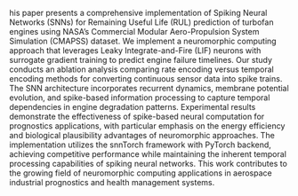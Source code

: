 his paper presents a comprehensive implementation of Spiking Neural Networks (SNNs) for Remaining Useful Life (RUL) prediction of turbofan engines using NASA’s Commercial Modular Aero-Propulsion System Simulation (CMAPSS) dataset. We implement a neuromorphic computing approach that leverages Leaky Integrate-and-Fire (LIF) neurons with surrogate gradient training to predict engine failure timelines. Our study conducts an ablation analysis comparing rate encoding versus temporal encoding methods for converting continuous sensor data into spike trains. The SNN architecture incorporates recurrent dynamics, membrane potential evolution, and spike-based information processing to capture temporal dependencies in engine degradation patterns. Experimental results demonstrate the effectiveness of spike-based neural computation for prognostics applications, with particular emphasis on the energy efficiency and biological plausibility advantages of neuromorphic approaches. The implementation utilizes the snnTorch framework with PyTorch backend, achieving competitive performance while maintaining the inherent temporal processing capabilities of spiking neural networks. This work contributes to the growing field of neuromorphic computing applications in aerospace industrial prognostics and health management systems.
